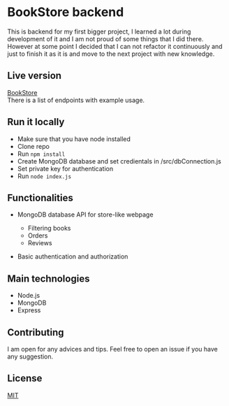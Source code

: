 # BookStore backend

This is backend for my first bigger project, I learned a lot during development of it and I am not proud of some things that I did there. However at some point I decided that I can not refactor it continuously and just to finish it as it is and move to the next project with new knowledge.

## Live version

[BookStore](https://book-server-pawelblaszczyk.herokuapp.com/)  
There is a list of endpoints with example usage.
## Run it locally
- Make sure that you have node installed
- Clone repo
- Run `npm install`
- Create MongoDB database and set credientals in /src/dbConnection.js
- Set private key for authentication
- Run `node index.js`
## Functionalities
- MongoDB database API for store-like webpage

    - Filtering books
    - Orders
    - Reviews
- Basic authentication and authorization
## Main technologies
- Node.js
- MongoDB
- Express
## Contributing
I am open for any advices and tips. Feel free to open an issue if you have any suggestion.
## License
[MIT](https://choosealicense.com/licenses/mit/)
